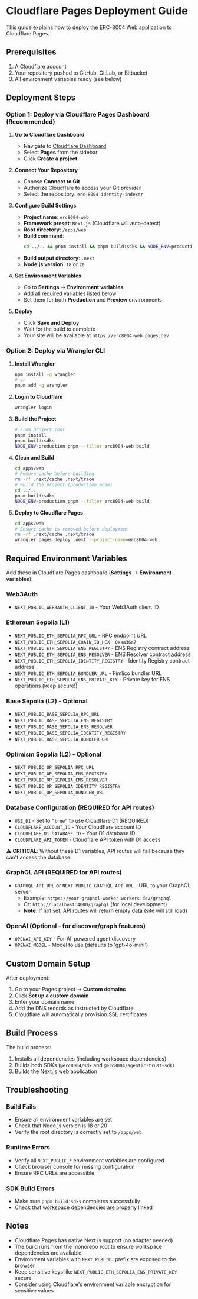 # Cloudflare Pages Deployment Guide

This guide explains how to deploy the ERC-8004 Web application to Cloudflare Pages.

## Prerequisites

1. A Cloudflare account
2. Your repository pushed to GitHub, GitLab, or Bitbucket
3. All environment variables ready (see below)

## Deployment Steps

### Option 1: Deploy via Cloudflare Pages Dashboard (Recommended)

1. **Go to Cloudflare Dashboard**
   - Navigate to [Cloudflare Dashboard](https://dash.cloudflare.com/)
   - Select **Pages** from the sidebar
   - Click **Create a project**

2. **Connect Your Repository**
   - Choose **Connect to Git**
   - Authorize Cloudflare to access your Git provider
   - Select the repository: `erc-8004-identity-indexer`

3. **Configure Build Settings**
   - **Project name**: `erc8004-web`
   - **Framework preset**: `Next.js` (Cloudflare will auto-detect)
   - **Root directory**: `/apps/web`
   - **Build command**: 
     ```bash
     cd ../.. && pnpm install && pnpm build:sdks && NODE_ENV=production pnpm --filter erc8004-web build && rm -rf apps/web/.next/cache apps/web/.next/trace && find apps/web/.next -name "*.map" -type f -delete && find apps/web/.next -name "*.pack.gz" -type f -delete
     ```
   - **Build output directory**: `.next`
   - **Node.js version**: `18` or `20`

4. **Set Environment Variables**
   - Go to **Settings** → **Environment variables**
   - Add all required variables listed below
   - Set them for both **Production** and **Preview** environments

5. **Deploy**
   - Click **Save and Deploy**
   - Wait for the build to complete
   - Your site will be available at `https://erc8004-web.pages.dev`

### Option 2: Deploy via Wrangler CLI

1. **Install Wrangler**
   ```bash
   npm install -g wrangler
   # or
   pnpm add -g wrangler
   ```

2. **Login to Cloudflare**
   ```bash
   wrangler login
   ```

3. **Build the Project**
   ```bash
   # From project root
   pnpm install
   pnpm build:sdks
   NODE_ENV=production pnpm --filter erc8004-web build
   ```

4. **Clean and Build**
   ```bash
   cd apps/web
   # Remove cache before building
   rm -rf .next/cache .next/trace
   # Build the project (production mode)
   cd ../..
   pnpm build:sdks
   NODE_ENV=production pnpm --filter erc8004-web build
   ```

5. **Deploy to Cloudflare Pages**
   ```bash
   cd apps/web
   # Ensure cache is removed before deployment
   rm -rf .next/cache .next/trace
   wrangler pages deploy .next --project-name=erc8004-web
   ```

## Required Environment Variables

Add these in Cloudflare Pages dashboard (**Settings** → **Environment variables**):

### Web3Auth
- `NEXT_PUBLIC_WEB3AUTH_CLIENT_ID` - Your Web3Auth client ID

### Ethereum Sepolia (L1)
- `NEXT_PUBLIC_ETH_SEPOLIA_RPC_URL` - RPC endpoint URL
- `NEXT_PUBLIC_ETH_SEPOLIA_CHAIN_ID_HEX` - `0xaa36a7`
- `NEXT_PUBLIC_ETH_SEPOLIA_ENS_REGISTRY` - ENS Registry contract address
- `NEXT_PUBLIC_ETH_SEPOLIA_ENS_RESOLVER` - ENS Resolver contract address
- `NEXT_PUBLIC_ETH_SEPOLIA_IDENTITY_REGISTRY` - Identity Registry contract address
- `NEXT_PUBLIC_ETH_SEPOLIA_BUNDLER_URL` - Pimlico bundler URL
- `NEXT_PUBLIC_ETH_SEPOLIA_ENS_PRIVATE_KEY` - Private key for ENS operations (keep secure!)

### Base Sepolia (L2) - Optional
- `NEXT_PUBLIC_BASE_SEPOLIA_RPC_URL`
- `NEXT_PUBLIC_BASE_SEPOLIA_ENS_REGISTRY`
- `NEXT_PUBLIC_BASE_SEPOLIA_ENS_RESOLVER`
- `NEXT_PUBLIC_BASE_SEPOLIA_IDENTITY_REGISTRY`
- `NEXT_PUBLIC_BASE_SEPOLIA_BUNDLER_URL`

### Optimism Sepolia (L2) - Optional
- `NEXT_PUBLIC_OP_SEPOLIA_RPC_URL`
- `NEXT_PUBLIC_OP_SEPOLIA_ENS_REGISTRY`
- `NEXT_PUBLIC_OP_SEPOLIA_ENS_RESOLVER`
- `NEXT_PUBLIC_OP_SEPOLIA_IDENTITY_REGISTRY`
- `NEXT_PUBLIC_OP_SEPOLIA_BUNDLER_URL`

### Database Configuration (REQUIRED for API routes)
- `USE_D1` - Set to `"true"` to use Cloudflare D1 (REQUIRED)
- `CLOUDFLARE_ACCOUNT_ID` - Your Cloudflare account ID
- `CLOUDFLARE_D1_DATABASE_ID` - Your D1 database ID
- `CLOUDFLARE_API_TOKEN` - Cloudflare API token with D1 access

**⚠️ CRITICAL**: Without these D1 variables, API routes will fail because they can't access the database.

### GraphQL API (REQUIRED for API routes)
- `GRAPHQL_API_URL` or `NEXT_PUBLIC_GRAPHQL_API_URL` - URL to your GraphQL server
  - Example: `https://your-graphql-worker.workers.dev/graphql`
  - Or: `http://localhost:4000/graphql` (for local development)
  - **Note**: If not set, API routes will return empty data (site will still load)

### OpenAI (Optional - for discover/graph features)
- `OPENAI_API_KEY` - For AI-powered agent discovery
- `OPENAI_MODEL` - Model to use (defaults to 'gpt-4o-mini')

## Custom Domain Setup

After deployment:

1. Go to your Pages project → **Custom domains**
2. Click **Set up a custom domain**
3. Enter your domain name
4. Add the DNS records as instructed by Cloudflare
5. Cloudflare will automatically provision SSL certificates

## Build Process

The build process:
1. Installs all dependencies (including workspace dependencies)
2. Builds both SDKs (`@erc8004/sdk` and `@erc8004/agentic-trust-sdk`)
3. Builds the Next.js web application

## Troubleshooting

### Build Fails
- Ensure all environment variables are set
- Check that Node.js version is 18 or 20
- Verify the root directory is correctly set to `/apps/web`

### Runtime Errors
- Verify all `NEXT_PUBLIC_*` environment variables are configured
- Check browser console for missing configuration
- Ensure RPC URLs are accessible

### SDK Build Errors
- Make sure `pnpm build:sdks` completes successfully
- Check that workspace dependencies are properly linked

## Notes

- Cloudflare Pages has native Next.js support (no adapter needed)
- The build runs from the monorepo root to ensure workspace dependencies are available
- Environment variables with `NEXT_PUBLIC_` prefix are exposed to the browser
- Keep sensitive keys like `NEXT_PUBLIC_ETH_SEPOLIA_ENS_PRIVATE_KEY` secure
- Consider using Cloudflare's environment variable encryption for sensitive values

